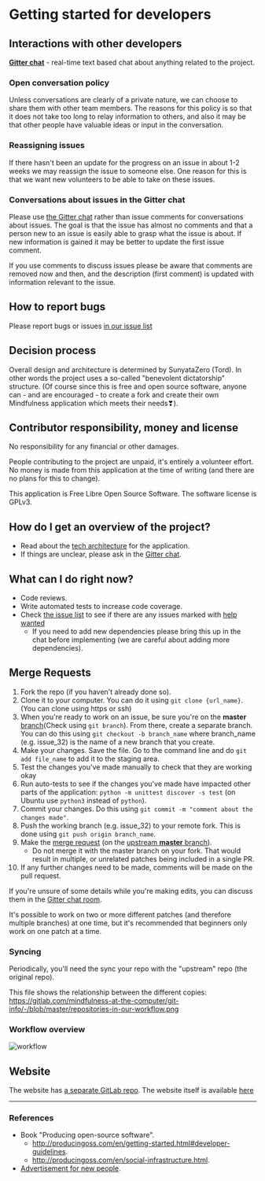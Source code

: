 # Getting started for developers

## Interactions with other developers

[**Gitter chat**](https://gitter.im/mindfulness-at-the-computer/community) - real-time text based chat about anything related to the project.

### Open conversation policy

Unless conversations are clearly of a private nature, we can choose to share them with other team members. The reasons for this policy is so that it does not take too long to relay information to others, and also it may be that other people have valuable ideas or input in the conversation.

### Reassigning issues

If there hasn't been an update for the progress on an issue in about 1-2 weeks we may reassign the issue to someone else. One reason for this is that we want new volunteers to be able to take on these issues.

### Conversations about issues in the Gitter chat

Please use [the Gitter chat](https://gitter.im/mindfulness-at-the-computer/community) rather than issue comments for conversations about issues. The goal is that the issue has almost no comments and that a person new to an issue is easily able to grasp what the issue is about. If new information is gained it may be better to update the first issue comment.

If you use comments to discuss issues please be aware that comments are removed now and then, and the description (first comment) is updated with information relevant to the issue.

## How to report bugs

Please report bugs or issues [in our issue list](https://gitlab.com/mindfulness-at-the-computer/mindfulness-at-the-computer/-/issues)

## Decision process

Overall design and architecture is determined by SunyataZero (Tord). In other words the project uses a so-called "benevolent dictatorship" structure. (Of course since this is free and open source software, anyone can - and are encouraged - to create a fork and create their own Mindfulness application which meets their needs❣).

## Contributor responsibility, money and license

No responsibility for any financial or other damages.

People contributing to the project are unpaid, it's entirely a volunteer effort. No money is made from this application at the time of writing (and there are no plans for this to change).

This application is Free Libre Open Source Software. The software license is GPLv3.

## How do I get an overview of the project?

* Read about the [tech architecture](docs/tech-architecture.md) for the application.
* If things are unclear, please ask in the [Gitter chat](https://gitter.im/mindfulness-at-the-computer/community).

<!-- * Read the [advertisement for new people at code4socialgood](https://app.code4socialgood.org/project/view/932). -->

## What can I do right now?

* Code reviews.
* Write automated tests to increase code coverage.
* Check [the issue list](https://gitlab.com/mindfulness-at-the-computer/mindfulness-at-the-computer/issues) to see if there are any issues marked with [help wanted](https://gitlab.com/mindfulness-at-the-computer/mindfulness-at-the-computer/issues?label_name%5B%5D=help+wanted)
  * If you need to add new dependencies please bring this up in the chat before implementing (we are careful about adding more dependencies).

<!--
* This project is newbie-friendly and has [these issues](https://gitlab.com/mindfulness-at-the-computer/mindfulness-at-the-computer/issues?label_name%5B%5D=first-timers-only) specifically for new people.
-->

## Merge Requests

1. Fork the repo (if you haven't already done so).
2. Clone it to your computer. You can do it using `git clone {url_name}`. (You can clone using https or ssh)
3. When you're ready to work on an issue, be sure you're on the **master** [branch](https://docs.gitlab.com/ee/gitlab-basics/create-branch.html)(Check using `git branch`). From there, create a separate branch. You can do this using `git checkout -b branch_name` where branch_name (e.g. issue_32) is the name of a new branch that you create.
4. Make your changes. Save the file. Go to the command line and do `git add file_name` to add it to the staging area.
5. Test the changes you've made manually to check that they are working okay
6. Run auto-tests to see if the changes you've made have impacted other parts of the application: `python -m unittest discover -s test` (on Ubuntu use `python3` instead of `python`).
5. Commit your changes. Do this using `git commit -m "comment about the changes made"`.
6. Push the working branch (e.g. issue_32) to your remote fork. This is done using `git push origin branch_name`.
7. Make the [merge request](https://docs.gitlab.com/ee/gitlab-basics/add-merge-request.html) (on the [upstream **master** branch](https://gitlab.com/mindfulness-at-the-computer/mindfulness-at-the-computer/tree/master)).
    * Do not merge it with the master branch on your fork. That would result in multiple, or unrelated patches being included in a single PR.
8. If any further changes need to be made, comments will be made on the pull request.

If you're unsure of some details while you're making edits, you can discuss them in the [Gitter chat room](https://gitter.im/mindfulness-at-the-computer/community).

It's possible to work on two or more different patches (and therefore multiple branches) at one time, but it's recommended that beginners only work on one patch at a time.

### Syncing

Periodically, you'll need the sync your repo with the "upstream" repo (the original repo).

This file shows the relationship between the different copies: https://gitlab.com/mindfulness-at-the-computer/git-info/-/blob/master/repositories-in-our-workflow.png

<!--
GitLab has instructions for doing this:

1. [Configuring a remote for a fork](https://gitlab.com/help/gitlab-basics/fork-project.md)
    * Use https://gitlab.com/mindfulness-at-the-computer/mindfulness-at-the-computer for the URL.
2. [Syncing a Fork](https://docs.gitlab.com/ee/gitlab-basics/start-using-git.html#go-to-the-master-branch-to-pull-the-latest-changes-from-there)
    * Use `git@gitlab.com:mindfulness-at-the-computer/mindfulness-at-the-computer.git` for the branch name.
-->

### Workflow overview

![workflow](docs/git-workflow.png)

<!--
## Translations

We need help localizing the application. Helping with translations is easy:
* You can add your name to our list of translators on [this wiki page](https://gitlab.com/mindfulness-at-the-computer/mindfulness-at-the-computer/wikis/Translators).
* You can [**join us on Crowdin**](https://crwd.in/mindfulness-at-the-computer) which is the system we use for adding translations and enter your translations there.
-->

## Website

The website has [a separate GitLab repo](https://gitlab.com/mindfulness-at-the-computer/mindfulness-at-the-computer.gitlab.io). The website itself is available [here](https://sunyatazero.gitlab.io/)

***

### References
* Book "Producing open-source software".
  * http://producingoss.com/en/getting-started.html#developer-guidelines.
  * http://producingoss.com/en/social-infrastructure.html.
* [Advertisement for new people](docs/varia/advertisement-for-devs.md).
